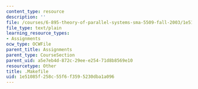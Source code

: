 ```yaml
---
content_type: resource
description: ''
file: /courses/6-895-theory-of-parallel-systems-sma-5509-fall-2003/1e51085f258c55f6f3595230dba1a096_.Makefile
file_type: text/plain
learning_resource_types:
- Assignments
ocw_type: OCWFile
parent_title: Assignments
parent_type: CourseSection
parent_uid: a5e7eb4d-872c-29ee-e254-71d8b8569e10
resourcetype: Other
title: .Makefile
uid: 1e51085f-258c-55f6-f359-5230dba1a096
---
```

